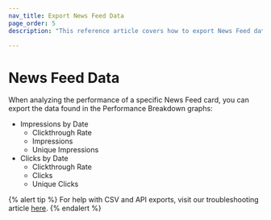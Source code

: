 ```yaml
---
nav_title: Export News Feed Data
page_order: 5
description: "This reference article covers how to export News Feed data."

---
```


# News Feed Data

When analyzing the performance of a specific News Feed card, you can export the data found in the Performance Breakdown graphs:

- Impressions by Date
    - Clickthrough Rate
    - Impressions
    - Unique Impressions
- Clicks by Date
    - Clickthrough Rate
    - Clicks
    - Unique Clicks

{% alert tip %}
For help with CSV and API exports, visit our troubleshooting article [here]({{site.baseurl}}/user_guide/data_and_analytics/export_braze_data/export_troubleshooting/).
{% endalert %}